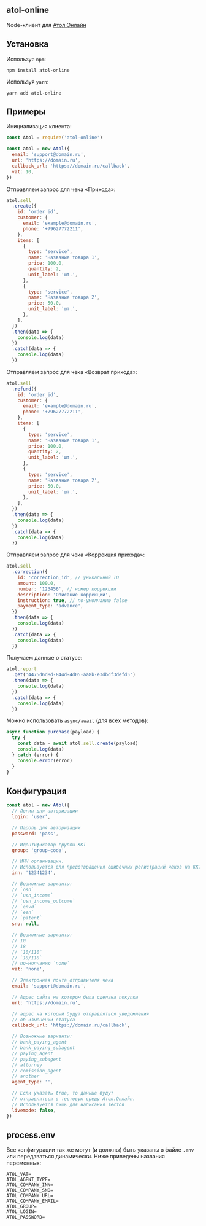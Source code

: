 ## atol-online

Node-клиент для [Атол.Онлайн](https://online.atol.ru)

## Установка

Используя `npm`:

```
npm install atol-online
```

Используя `yarn`:

```
yarn add atol-online
```

## Примеры

Инициализация клиента:

```javascript
const Atol = require('atol-online')

const atol = new Atol({
  email: 'support@domain.ru',
  url: 'https://domain.ru',
  callback_url: 'https://domain.ru/callback',
  vat: 10,
})
```

Отправляем запрос для чека «Прихода»:

```javascript
atol.sell
  .create({
    id: 'order_id',
    customer: {
      email: 'example@domain.ru',
      phone: '+79627772211',
    },
    items: [
      {
        type: 'service',
        name: 'Название товара 1',
        price: 100.0,
        quantity: 2,
        unit_label: 'шт.',
      },
      {
        type: 'service',
        name: 'Название товара 2',
        price: 50.0,
        unit_label: 'шт.',
      },
    ],
  })
  .then(data => {
    console.log(data)
  })
  .catch(data => {
    console.log(data)
  })
```

Отправляем запрос для чека «Возврат прихода»:

```javascript
atol.sell
  .refund({
    id: 'order_id',
    customer: {
      email: 'example@domain.ru',
      phone: '+79627772211',
    },
    items: [
      {
        type: 'service',
        name: 'Название товара 1',
        price: 100.0,
        quantity: 2,
        unit_label: 'шт.',
      },
      {
        type: 'service',
        name: 'Название товара 2',
        price: 50.0,
        unit_label: 'шт.',
      },
    ],
  })
  .then(data => {
    console.log(data)
  })
  .catch(data => {
    console.log(data)
  })
```

Отправляем запрос для чека «Коррекция прихода»:

```javascript
atol.sell
  .correction({
    id: 'correction_id', // уникальный ID
    amount: 100.0,
    number: '123456', // номер коррекции
    description: 'Описание коррекции',
    instruction: true, // по-умолчанию false
    payment_type: 'advance',
  })
  .then(data => {
    console.log(data)
  })
  .catch(data => {
    console.log(data)
  })
```

Получаем данные о статусе:

```javascript
atol.report
  .get('4475d6d8d-844d-4d05-aa8b-e3dbdf3defd5')
  .then(data => {
    console.log(data)
  })
  .catch(data => {
    console.log(data)
  })
```

Можно использовать `async/await` (для всех методов):

```javascript
async function purchase(payload) {
  try {
    const data = await atol.sell.create(payload)
    console.log(data)
  } catch (error) {
    console.error(error)
  }
}
```

## Конфигурация

```javascript
const atol = new Atol({
  // Логин для авторизации
  login: 'user',

  // Пароль для авторизации
  password: 'pass',

  // Идентификатор группы ККТ
  group: 'group-code',

  // ИНН организации.
  // Используется для предотвращения ошибочных регистраций чеков на ККТ
  inn: '12341234',

  // Возможные варианты:
  // `osn`
  // `usn_income`
  // `usn_income_outcome`
  // `envd`
  // `esn`
  // `patent`
  sno: null,

  // Возможные варианты:
  // 10
  // 18
  // `10/110`
  // `18/118`
  // по-молчанию `none`
  vat: 'none',

  // Электронная почта отправителя чека
  email: 'support@domain.ru',

  // Адрес сайта на котором была сделана покупка
  url: 'https://domain.ru',

  // адрес на который будут отправляться уведомления
  // об изменении статуса
  callback_url: 'https://domain.ru/callback',

  // Возможные варианты:
  // bank_paying_agent
  // bank_paying_subagent
  // paying_agent
  // paying_subagent
  // attorney
  // comission_agent
  // another
  agent_type: '',

  // Если указать true, то данные будут
  // отправляться в тестовую среду Атол.Онлайн.
  // Используется лишь для написания тестов
  livemode: false,
})
```

## process.env

Все конфигурации так же могут (и должны) быть указаны в файле `.env` или передаваться динамически. Ниже приведены названия переменных:

```
ATOL_VAT=
ATOL_AGENT_TYPE=
ATOL_COMPANY_INN=
ATOL_COMPANY_SNO=
ATOL_COMPANY_URL=
ATOL_COMPANY_EMAIL=
ATOL_GROUP=
ATOL_LOGIN=
ATOL_PASSWORD=
```
